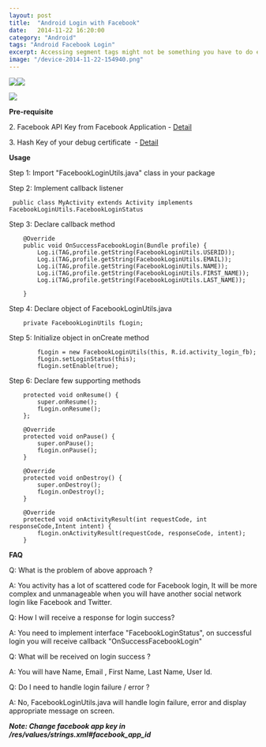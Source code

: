 ```yaml
---
layout: post
title:  "Android Login with Facebook"
date:   2014-11-22 16:20:00
category: "Android"
tags: "Android Facebook Login"
excerpt: Accessing segment tags might not be something you have to do everyday but there might be some scenarios where you need to manipulate the tags of your segments. This can be done using Studio File Type Framework which is part of the Studio SDK. The documentation is providing an overview of the entire framework and also includes high level overview of what I'm going to discuss in this article."
image: "/device-2014-11-22-154940.png"
---
```

![][1]![][2]

![][3]

**Pre-requisite**

2\. Facebook API Key from Facebook Application - [Detail][4]

3\. Hash Key of your debug certificate &nbsp;- [Detail][5]

**Usage**

Step 1: Import "FacebookLoginUtils.java" class in your package

Step 2: Implement callback listener

     public class MyActivity extends Activity implements FacebookLoginUtils.FacebookLoginStatus

Step 3: Declare callback method

        @Override
        public void OnSuccessFacebookLogin(Bundle profile) {
            Log.i(TAG,profile.getString(FacebookLoginUtils.USERID));
            Log.i(TAG,profile.getString(FacebookLoginUtils.EMAIL));
            Log.i(TAG,profile.getString(FacebookLoginUtils.NAME));
            Log.i(TAG,profile.getString(FacebookLoginUtils.FIRST_NAME));
            Log.i(TAG,profile.getString(FacebookLoginUtils.LAST_NAME));

        }

Step 4: Declare object of FacebookLoginUtils.java

        private FacebookLoginUtils fLogin;

Step 5: Initialize object in onCreate method

            fLogin = new FacebookLoginUtils(this, R.id.activity_login_fb);
            fLogin.setLoginStatus(this);
            fLogin.setEnable(true);

Step 6: Declare few supporting methods&nbsp;

        protected void onResume() {
            super.onResume();
            fLogin.onResume();
        };

        @Override
        protected void onPause() {
            super.onPause();
            fLogin.onPause();
        }

        @Override
        protected void onDestroy() {
            super.onDestroy();
            fLogin.onDestroy();
        }

        @Override
        protected void onActivityResult(int requestCode, int responseCode,Intent intent) {
            fLogin.onActivityResult(requestCode, responseCode, intent);
        }

**FAQ**

Q: What is the problem of above approach ?

A: You activity has a lot of scattered code for Facebook login, It will be more complex and unmanageable when you will have another social network login like Facebook and Twitter.

Q: How I will receive a response for login success?

A: You need to implement interface "FacebookLoginStatus", on successful login you will receive callback "OnSuccessFacebookLogin"

Q: What will be received on login success ?

A: You will have Name, Email , First Name, Last Name, User Id.

Q: Do I need to handle login failure / error ?

A: No, FacebookLoginUtils.java will handle login failure, error and display appropriate message on screen. &nbsp;

**_Note: Change facebook app key in /res/values/strings.xml#facebook_app_id_**

[1]: http://1.bp.blogspot.com/-iCx0todkMGM/VHBoCFbte1I/AAAAAAAAFQk/kwWnGCSH0zM/s400/device-2014-11-22-154940.png
[2]: http://2.bp.blogspot.com/-4i7paQCAuI8/VHBoBI8q9OI/AAAAAAAAFQY/4iYGAbS4ncw/s400/device-2014-11-22-155020.png
[3]: http://3.bp.blogspot.com/-K9IoL8Kubeo/VHBoAuZ00qI/AAAAAAAAFQU/JV4_06ckPGM/s400/Screen%2BShot%2B2014-11-22%2Bat%2B3.50.35%2Bpm.png
[4]: https://developers.facebook.com/docs/android/getting-started
[5]: http://sonyarouje.com/2011/09/18/facebook-hash-key-for-android-apps/
  
